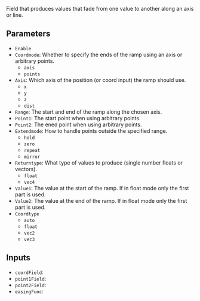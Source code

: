 Field that produces values that fade from one value to another along an axis or line.

## Parameters

* `Enable`
* `Coordmode`: Whether to specify the ends of the ramp using an axis or arbitrary points.
  * `axis`
  * `points`
* `Axis`: Which axis of the position (or coord input) the ramp should use.
  * `x`
  * `y`
  * `z`
  * `dist`
* `Range`: The start and end of the ramp along the chosen axis.
* `Point1`: The start point when using arbitrary points.
* `Point2`: The ened point when using arbitrary points.
* `Extendmode`: How to handle points outside the specified range.
  * `hold`
  * `zero`
  * `repeat`
  * `mirror`
* `Returntype`: What type of values to produce (single number floats or vectors).
  * `float`
  * `vec4`
* `Value1`: The value at the start of the ramp. If in float mode only the first part is used.
* `Value2`: The value at the end of the ramp. If in float mode only the first part is used.
* `Coordtype`
  * `auto`
  * `float`
  * `vec2`
  * `vec3`

## Inputs

* `coordField`: 
* `point1Field`: 
* `point2Field`: 
* `easingFunc`: 